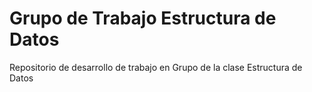 # Grupo de Trabajo Estructura de Datos
Repositorio de desarrollo de trabajo en Grupo de la clase Estructura de Datos
